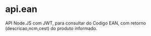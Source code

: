 # api.ean
 API Node.JS com JWT, para consultar do Codigo EAN, com retorno (descricao,ncm,cest) do produto informado.
